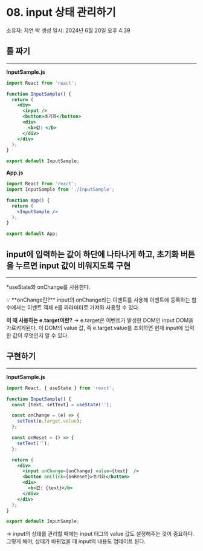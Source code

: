 # 08. input 상태 관리하기

소유자: 지연 박
생성 일시: 2024년 6월 20일 오후 4:39

## 틀 짜기

---

**InputSample.js**

```jsx
import React from 'react';

function InputSample() {
  return (
    <div>
      <input />
      <button>초기화</button>
      <div>
        <b>값: </b>
      </div>
    </div>
  );
}

export default InputSample;
```

**App.js**

```jsx
import React from 'react';
import InputSample from './InputSample';

function App() {
  return (
    <InputSample />
  );
}

export default App;
```

## input에 입력하는 값이 하단에 나타나게 하고, 초기화 버튼을 누르면 input 값이 비워지도록 구현

---

*useState와 onChange를 사용한다.

<aside>
💡 **onChange란?**
input의 onChange라는 이벤트를 사용해 이벤트에 등록하는 함수에서는 이벤트 객체 e를 파라미터로 가져와 사용할 수 있다.

**이 때 사용하는 e.target이란?**
→ e.target은 이벤트가 발생한 DOM인 input DOM을 가르키게된다. 이 DOM의 value 값, 즉 e.target.value를 조회하면 현재 input에 입력한 값이 무엇인지 알 수 있다.

</aside>

## 구현하기

---

**InputSample.js**

```jsx
import React, { useState } from 'react';

function InputSample() {
  const [text, setText] = useState('');

  const onChange = (e) => {
    setText(e.target.value);
  };

  const onReset = () => {
    setText('');
  };

  return (
    <div>
      <input onChange={onChange} value={text}  />
      <button onClick={onReset}>초기화</button>
      <div>
        <b>값: {text}</b>
      </div>
    </div>
  );
}

export default InputSample;
```

→ input의 상태를 관리할 때에는 input 태그의 value 값도 설정해주는 것이 중요하다. 그렇게 해야, 상태가 바뀌었을 때 input의 내용도 업데이트 된다.